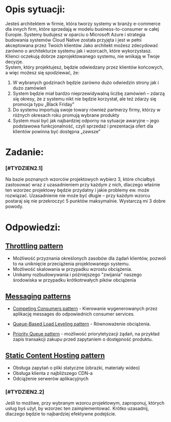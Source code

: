 # Opis sytuacji:
Jesteś architektem w firmie, która tworzy systemy w branży e-commerce dla innych firm, które sprzedają w modelu business-to-consumer w całej Europie. Systemy budujesz w oparciu o Microsoft Azure i strategia budowania systemów Cloud Native została przyjęta i jest w pełni akceptowana przez Twoich klientów
Jako architekt możesz zdecydować zarówno o architekturze systemu jak i wzorcach, które wykorzystasz. Klienci oczekują dobrze zaprojektowanego systemu, nie wnikają w Twoje decyzje.  
System, który projektujesz, będzie odwiedzany przez klientów końcowych, a więc możesz się spodziewać, że:
1) W wybranych godzinach będzie zarówno dużo odwiedzin strony jak i dużo zamówień
2) System będzie miał bardzo nieprzewidywalną liczbę zamówień – zdarzą się okresy, że z systemu nikt nie będzie korzystał, ale też zdarzy się promocja typu „Black Friday”
3) Do systemu importują swoje towary również partnerzy firmy, którzy w różnych okresach roku promują wybrane produkty
4) System musi być jak najbardziej odporny na sytuacje awaryjne – jego podstawowa funkcjonalność, czyli sprzedaż i prezentacja ofert dla klientów powinna być dostępna „zawsze”

# Zadanie:
### [#TYDZIEN2.1]
Na bazie poznanych wzorców projektowych wybierz 3, które chciałbyś zastosować wraz z uzasadnieniem przy każdym z nich, dlaczego właśnie ten wzorzec projektowy będzie przydatny i jakie problemy ew. może rozwiązać. Uzasadnienie nie może być długie – przy każdym wzorcu postaraj się nie przekroczyć 5 punktów maksymalnie. Wystarczą mi 3 dobre powody.

# Odpowiedzi:

## [Throttling pattern](https://docs.microsoft.com/pl-pl/azure/architecture/patterns/throttling)

- Możliwość przyznania określonych zasobów dla żądań klientów, pozwoli to na uniknięcie przeciążenia projektowanego systemu.
- Możliwość skalowania w przypadku wzrostu obciążenia.
- Unikamy rozbudowywania i późniejszego "zwijania" naszego środowiska w przypadku krótkotrwałych pików obciążenia

## [Messaging patterns](https://docs.microsoft.com/en-us/azure/architecture/patterns/category/messaging)

- [Competing Consumers pattern](https://docs.microsoft.com/en-us/azure/architecture/patterns/competing-consumers) - Kierowanie wygenerowanych przez aplikację messages do odpowiednich consumer services.
- [Queue-Based Load Leveling pattern](https://docs.microsoft.com/en-us/azure/architecture/patterns/queue-based-load-leveling) - Równoważenie obciążenia.

- [Priority Queue pattern](https://docs.microsoft.com/en-us/azure/architecture/patterns/priority-queue) - możliwość priorytetyzacji żądań, na przykład zapis transakcji zakupu przed zapytaniem o dostępność produktu.

## [Static Content Hosting pattern](https://docs.microsoft.com/pl-pl/azure/architecture/patterns/static-content-hosting)
- Obsługa zapytań o pliki statyczne (obrazki, materiały wideo)
- Obsługa klienta z najbliższego CDN-a
- Odciążenie serwerów aplikacyjnych


### [#TYDZIEN2.2]
Jeśli to możliwe, przy wybranym wzorcu projektowym, zaproponuj, których usług byś użył, by wzorzec ten zaimplementować. Krótko uzasadnij, dlaczego będzie to najbardziej efektywne podejście.
